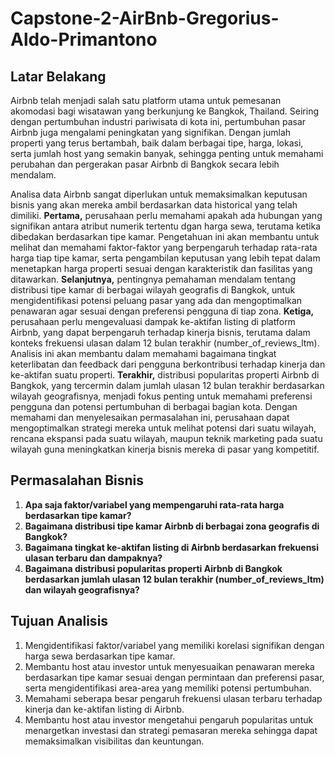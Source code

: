 # Capstone-2-AirBnb-Gregorius-Aldo-Primantono

## Latar Belakang
Airbnb telah menjadi salah satu platform utama untuk pemesanan akomodasi bagi wisatawan yang berkunjung ke Bangkok, Thailand. Seiring dengan pertumbuhan industri pariwisata di kota ini, pertumbuhan pasar Airbnb juga mengalami peningkatan yang signifikan. Dengan jumlah properti yang terus bertambah, baik dalam berbagai tipe, harga, lokasi, serta jumlah host yang semakin banyak, sehingga penting untuk memahami perubahan dan pergerakan pasar Airbnb di Bangkok secara lebih mendalam.

Analisa data Airbnb sangat diperlukan untuk memaksimalkan keputusan bisnis yang akan mereka ambil berdasarkan data historical yang telah dimiliki. **Pertama,** perusahaan perlu memahami apakah ada hubungan yang signifikan antara atribut numerik tertentu dgan harga sewa, terutama ketika dibedakan berdasarkan tipe kamar. Pengetahuan ini akan membantu untuk melihat dan memahami faktor-faktor yang berpengaruh terhadap rata-rata harga tiap tipe kamar, serta pengambilan keputusan yang lebih tepat dalam menetapkan harga properti sesuai dengan karakteristik dan fasilitas yang ditawarkan. **Selanjutnya,** pentingnya pemahaman mendalam tentang distribusi tipe kamar di berbagai wilayah geografis di Bangkok, untuk mengidentifikasi potensi peluang pasar yang ada dan mengoptimalkan penawaran agar sesuai dengan preferensi pengguna di tiap zona. **Ketiga,** perusahaan perlu mengevaluasi dampak ke-aktifan listing di platform Airbnb, yang dapat berpengaruh terhadap kinerja bisnis, terutama dalam konteks frekuensi ulasan dalam 12 bulan terakhir (number_of_reviews_ltm). Analisis ini akan membantu dalam memahami bagaimana tingkat keterlibatan dan feedback dari pengguna berkontribusi terhadap kinerja dan ke-aktifan suatu properti. **Terakhir,** distribusi popularitas properti Airbnb di Bangkok, yang tercermin dalam jumlah ulasan 12 bulan terakhir berdasarkan wilayah geografisnya, menjadi fokus penting untuk memahami preferensi pengguna dan potensi pertumbuhan di berbagai bagian kota. Dengan memahami dan menyelesaikan permasalahan ini, perusahaan dapat mengoptimalkan strategi mereka untuk melihat potensi dari suatu wilayah, rencana ekspansi pada suatu wilayah, maupun teknik marketing pada suatu wilayah guna meningkatkan kinerja bisnis mereka di pasar yang kompetitif.

## Permasalahan Bisnis
1. **Apa saja faktor/variabel yang mempengaruhi rata-rata harga berdasarkan tipe kamar?**
2. **Bagaimana distribusi tipe kamar Airbnb di berbagai zona geografis di Bangkok?**
3. **Bagaimana tingkat ke-aktifan listing di Airbnb berdasarkan frekuensi ulasan terbaru dan dampaknya?**
4. **Bagaimana distribusi popularitas properti Airbnb di Bangkok berdasarkan jumlah ulasan 12 bulan terakhir (number_of_reviews_ltm) dan wilayah geografisnya?**

## Tujuan Analisis
1. Mengidentifikasi faktor/variabel yang memiliki korelasi signifikan dengan harga sewa berdasarkan tipe kamar. 
2. Membantu host atau investor untuk menyesuaikan penawaran mereka berdasarkan tipe kamar sesuai dengan permintaan dan preferensi pasar, serta mengidentifikasi area-area yang memiliki potensi pertumbuhan.
3. Memahami seberapa besar pengaruh frekuensi ulasan terbaru terhadap kinerja dan ke-aktifan listing di Airbnb. 
4. Membantu host atau investor mengetahui pengaruh popularitas untuk menargetkan investasi dan strategi pemasaran mereka sehingga dapat memaksimalkan visibilitas dan keuntungan.
